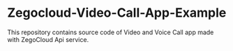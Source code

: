 # Zegocloud-Video-Call-App-Example
This repository contains source code of Video and Voice Call app made with ZegoCloud Api service.
